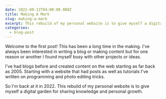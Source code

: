 ```yaml
---
date: 2022-09-12T04:00:00.000Z
title: Making A Mark
slug: making-a-mark
excerpt: This rebuild of my personal website is to give myself a digital garden for sharing knowledge and personal growth.
categories:
  - blog-post
---
```


Welcome to the first post! 
This has been a long time in the making. 
I've always been interested in writing a blog or making content but for one reason or another I found myself busy with other projects or ideas.

I've had blogs before and created content on the web starting as far back as 2005.
Starting with a website that had posts as well as tutorials I've written on programming and photo editing tricks.

So I'm back at it in 2022. 
This rebuild of my personal website is to give myself a digital garden for sharing knowledge and personal growth.